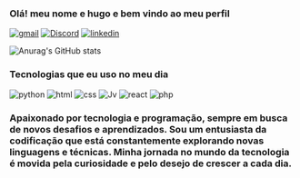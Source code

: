 ### Olá! meu nome e hugo e bem vindo ao meu perfil

[![gmail](https://img.shields.io/badge/Gmail-D14836?style=for-the-badge&logo=gmail&logoColor=white)]()
[![Discord](https://img.shields.io/badge/Discord-7289DA?style=for-the-badge&logo=discord&logoColor=white)]()
[![linkedin](https://img.shields.io/badge/LinkedIn-0077B5?style=for-the-badge&logo=linkedin&logoColor=white)](https://www.linkedin.com/in/hugo-de-almeida-calvet-1646082b2/)

![Anurag's GitHub stats](https://github-readme-stats.vercel.app/api?username=calvethugo&show_icons=true&theme=tokyonight)

### Tecnologias que eu uso no meu dia

![python](https://img.shields.io/badge/Python-3776AB?style=for-the-badge&logo=python&logoColor=white)
![html](https://img.shields.io/badge/HTML5-E34F26?style=for-the-badge&logo=html5&logoColor=white)
![css](https://img.shields.io/badge/CSS3-1572B6?style=for-the-badge&logo=css3&logoColor=white)
![Jv](https://img.shields.io/badge/JavaScript-323330?style=for-the-badge&logo=javascript&logoColor=F7DF1E)
![react](https://img.shields.io/badge/React-20232A?style=for-the-badge&logo=react&logoColor=61DAFB)
![php](https://img.shields.io/badge/PHP-777BB4?style=for-the-badge&logo=php&logoColor=white)

### Apaixonado por tecnologia e programação, sempre em busca de novos desafios e aprendizados. Sou um entusiasta da codificação que está constantemente explorando novas linguagens e técnicas. Minha jornada no mundo da tecnologia é movida pela curiosidade e pelo desejo de crescer a cada dia. 
